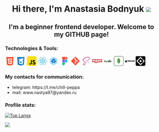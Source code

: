<h1 align="center">Hi there, I'm Anastasia Bodnyuk <img src="https://media.giphy.com/media/WUlplcMpOCEmTGBtBW/giphy.gif" width="30"></h1>
<h2 align="center">I'm a beginner frontend developer. Welcome to my GITHUB page!</h2>

<h3>Technologies & Tools:</h3>
<div> 
<img src="./images/html.svg" height="32" alt='HTML'/>
<img src="./images/css.svg" height="32" alt='CSS'/>
<img src="./images/javascript.svg" height="32" alt='JavaScript'/>
<img src="./images/react.svg" height="32" alt='React'/>
<img src="./images/webpack.svg" height="32" alt='Webpack'/>
<img src="./images/figma.svg" height="32" alt='Figma'/>
<img src="./images/git.svg" height="32" alt='GIT'/>
<img src="./images/scss.svg" height="32" alt='SCSS'/>
<img src="./images/npm.svg" height="32" alt='NPM'/>
<img src="./images/nodejs.svg" height="32" alt='Node.js'/>
<img src="./images/mongodb.svg" height="32" alt='MongoDB'/>
<img src="./images/vercel.svg" height="32" alt='Vercel'/>
<img src="./images/antdesign.svg" height="32" alt='AntDesign'/>
</div>

<h3>My contacts for communication:</h3>
<ul>
<li>telegram: https://t.me/chill-peppa</li>
<li>mail: www.nastya97@yandex.ru</li>
</ul>

<h3>Profile stats:</h3>

[![Top Langs](https://github-readme-stats.vercel.app/api/top-langs/?username=Chill-Peppa)](https://github.com/Chill-Peppa/github-readme-stats)

![](https://komarev.com/ghpvc/?username=Chill-Peppa&color=yellow)
